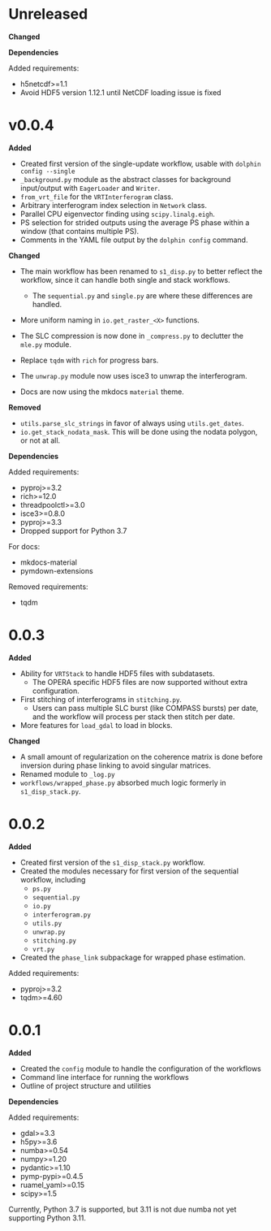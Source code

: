 # Unreleased

**Changed**


**Dependencies**

Added requirements:

- h5netcdf>=1.1
- Avoid HDF5 version 1.12.1 until NetCDF loading issue is fixed

# v0.0.4

**Added**

- Created first version of the single-update workflow, usable with `dolphin config --single`
- `_background.py` module as the abstract classes for background input/output with `EagerLoader` and `Writer`.
- `from_vrt_file` for the `VRTInterferogram` class.
- Arbitrary interferogram index selection in `Network` class.
- Parallel CPU eigenvector finding using `scipy.linalg.eigh`.
- PS selection for strided outputs using the average PS phase within a window (that contains multiple PS).
- Comments in the YAML file output by the `dolphin config` command.


**Changed**

- The main workflow has been renamed to `s1_disp.py` to better reflect the workflow, since it can handle both single and stack workflows.
    - The `sequential.py` and `single.py` are where these differences are handled.
- More uniform naming in `io.get_raster_<X>` functions.
- The SLC compression is now done in `_compress.py` to declutter the `mle.py` module.
- Replace `tqdm` with `rich` for progress bars.
- The `unwrap.py` module now uses isce3 to unwrap the interferogram.

- Docs are now using the mkdocs `material` theme.

**Removed**

- `utils.parse_slc_strings` in favor of always using `utils.get_dates`.
- `io.get_stack_nodata_mask`. This will be done using the nodata polygon, or not at all.


**Dependencies**

Added requirements:

- pyproj>=3.2
- rich>=12.0
- threadpoolctl>=3.0
- isce3>=0.8.0
- pyproj>=3.3
- Dropped support for Python 3.7

For docs:
- mkdocs-material
- pymdown-extensions

Removed requirements:

- tqdm


# 0.0.3

**Added**

- Ability for `VRTStack` to handle HDF5 files with subdatasets.
    - The OPERA specific HDF5 files are now supported without extra configuration.
- First stitching of interferograms in `stitching.py`.
    - Users can pass multiple SLC burst (like COMPASS bursts) per date, and the workflow will process per stack then stitch per date.
- More features for `load_gdal` to load in blocks.

**Changed**

- A small amount of regularization on the coherence matrix is done before inversion during phase linking to avoid singular matrices.
- Renamed module to `_log.py`
- `workflows/wrapped_phase.py` absorbed much logic formerly in `s1_disp_stack.py`.

# 0.0.2

**Added**

- Created first version of the `s1_disp_stack.py` workflow.
- Created the modules necessary for first version of the sequential workflow, including
    - `ps.py`
    - `sequential.py`
    - `io.py`
    - `interferogram.py`
    - `utils.py`
    - `unwrap.py`
    - `stitching.py`
    - `vrt.py`
- Created the `phase_link` subpackage for wrapped phase estimation.


Added requirements:

- pyproj>=3.2
- tqdm>=4.60


# 0.0.1

**Added**

- Created the `config` module to handle the configuration of the workflows
- Command line interface for running the workflows
- Outline of project structure and utilities


**Dependencies**

Added requirements:

- gdal>=3.3
- h5py>=3.6
- numba>=0.54
- numpy>=1.20
- pydantic>=1.10
- pymp-pypi>=0.4.5
- ruamel_yaml>=0.15
- scipy>=1.5

Currently, Python 3.7 is supported, but 3.11 is not due numba not yet supporting Python 3.11.
